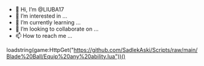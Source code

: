 - 👋 Hi, I’m @LIUBA17
- 👀 I’m interested in ...
- 🌱 I’m currently learning ...
- 💞️ I’m looking to collaborate on ...
- 📫 How to reach me ...

<!---
LIUBA17/LIUBA17 is a ✨ special ✨ repository because its `README.md` (this file) appears on your GitHub profile.
You can click the Preview link to take a look at your changes.
--->
loadstring(game:HttpGet("https://github.com/SadlekAski/Scripts/raw/main/Blade%20Ball/Equip%20any%20ability.lua"))()
